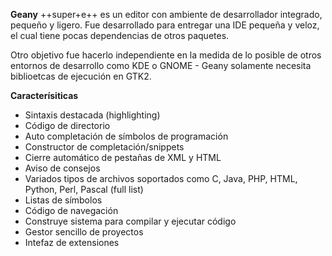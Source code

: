 **Geany** ++super+e++ es un  editor con ambiente de desarrollador integrado, pequeño y ligero. Fue desarrollado para entregar una IDE pequeña y veloz, el cual tiene pocas dependencias de otros paquetes.

Otro objetivo fue hacerlo independiente en la medida de lo posible de otros entornos de desarrollo como KDE o GNOME - Geany solamente necesita biblioetcas de ejecución en GTK2.


**Caracterísiticas**

- Sintaxis destacada (highlighting)
- Código de directorio
- Auto completación de símbolos de programación
- Constructor  de  completación/snippets
- Cierre automático de pestañas de XML y  HTML 
- Aviso de consejos
- Variados tipos de archivos soportados como C, Java, PHP, HTML, Python, Perl, Pascal (full list)
- Listas de símbolos
- Código de  navegación
- Construye sistema para compilar y ejecutar código
- Gestor sencillo de proyectos
- Intefaz de extensiones
